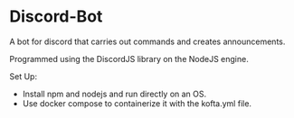 # Discord-Bot
A bot for discord that carries out commands and creates announcements.

Programmed using the DiscordJS library on the NodeJS engine.

Set Up:
- Install npm and nodejs and run directly on an OS.
- Use docker compose to containerize it with the kofta.yml file.